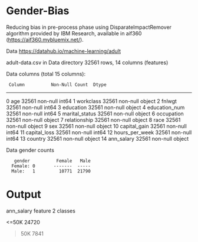 # Gender-Bias
Reducing bias in pre-process phase using DisparateImpactRemover algorithm provided by IBM Research, available in aif360 (https://aif360.mybluemix.net/).

Data
https://datahub.io/machine-learning/adult

adult-data.csv in Data directory
32561 rows, 14 columns (features)

Data columns (total 15 columns):

     Column          Non-Null Count  Dtype 
---  ------          --------------  ----- 
 0   age             32561 non-null  int64 
 1   workclass       32561 non-null  object
 2   fnlwgt          32561 non-null  int64 
 3   education       32561 non-null  object
 4   education_num   32561 non-null  int64 
 5   marital_status  32561 non-null  object
 6   occupation      32561 non-null  object
 7   relationship    32561 non-null  object
 8   race            32561 non-null  object
 9   sex             32561 non-null  object
 10  capital_gain    32561 non-null  int64 
 11  capital_loss    32561 non-null  int64 
 12  hours_per_week  32561 non-null  int64 
 13  country         32561 non-null  object
 14  ann_salary      32561 non-null  object
 
Data gender counts

       gender          Female   Male
      Female: 0       -------  ----- 
      Male:   1         10771  21790  
                    
# Output

ann_salary feature
2 classes

<=50K    24720
>50K      7841
